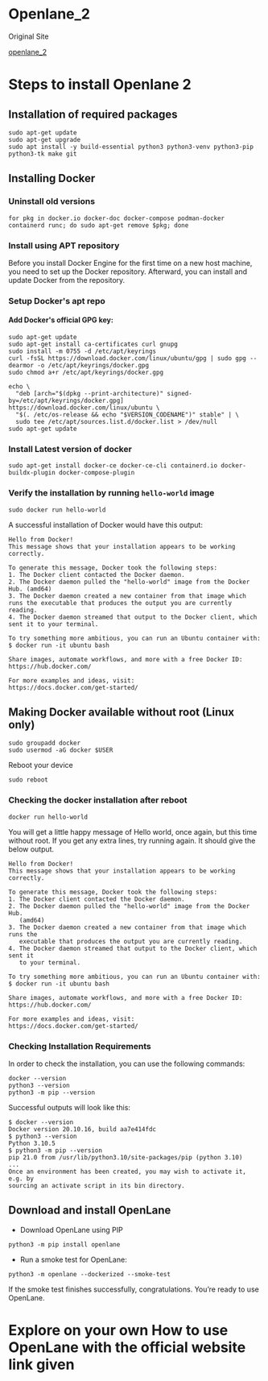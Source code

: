 # Openlane_2

Original Site

[openlane_2](https://openlane2.readthedocs.io/en/latest/usage/migration/introduction.html)


# Steps to install Openlane 2

## Installation of required packages

```
sudo apt-get update
sudo apt-get upgrade
sudo apt install -y build-essential python3 python3-venv python3-pip python3-tk make git
```

## Installing Docker

### Uninstall old versions

```
for pkg in docker.io docker-doc docker-compose podman-docker containerd runc; do sudo apt-get remove $pkg; done
```
### Install using APT repository

Before you install Docker Engine for the first time on a new host machine, you need to set up the Docker repository. Afterward, you can install and update Docker from the repository.

### Setup Docker's apt repo

#### Add Docker's official GPG key:
```
sudo apt-get update
sudo apt-get install ca-certificates curl gnupg
sudo install -m 0755 -d /etc/apt/keyrings
curl -fsSL https://download.docker.com/linux/ubuntu/gpg | sudo gpg --dearmor -o /etc/apt/keyrings/docker.gpg
sudo chmod a+r /etc/apt/keyrings/docker.gpg

echo \
  "deb [arch="$(dpkg --print-architecture)" signed-by=/etc/apt/keyrings/docker.gpg] https://download.docker.com/linux/ubuntu \
  "$(. /etc/os-release && echo "$VERSION_CODENAME")" stable" | \
  sudo tee /etc/apt/sources.list.d/docker.list > /dev/null
sudo apt-get update
```

### Install Latest version of docker

```
sudo apt-get install docker-ce docker-ce-cli containerd.io docker-buildx-plugin docker-compose-plugin
```

### Verify the installation by running ```hello-world``` image

```
sudo docker run hello-world
```

A successful installation of Docker would have this output:

```
Hello from Docker!
This message shows that your installation appears to be working correctly.

To generate this message, Docker took the following steps:
1. The Docker client contacted the Docker daemon.
2. The Docker daemon pulled the "hello-world" image from the Docker Hub. (amd64)
3. The Docker daemon created a new container from that image which runs the executable that produces the output you are currently reading.
4. The Docker daemon streamed that output to the Docker client, which sent it to your terminal.

To try something more ambitious, you can run an Ubuntu container with:
$ docker run -it ubuntu bash

Share images, automate workflows, and more with a free Docker ID:
https://hub.docker.com/

For more examples and ideas, visit:
https://docs.docker.com/get-started/
```

## Making Docker available without root (Linux only)

```
sudo groupadd docker
sudo usermod -aG docker $USER
```

Reboot your device

```
sudo reboot
```

### Checking the docker installation after reboot

```
docker run hello-world
```

You will get a little happy message of Hello world, once again, but this time without root. If you get any extra lines, try running again. It should give the below output.

```
Hello from Docker!
This message shows that your installation appears to be working correctly.

To generate this message, Docker took the following steps:
1. The Docker client contacted the Docker daemon.
2. The Docker daemon pulled the "hello-world" image from the Docker Hub.
   (amd64)
3. The Docker daemon created a new container from that image which runs the
   executable that produces the output you are currently reading.
4. The Docker daemon streamed that output to the Docker client, which sent it
   to your terminal.

To try something more ambitious, you can run an Ubuntu container with:
$ docker run -it ubuntu bash

Share images, automate workflows, and more with a free Docker ID:
https://hub.docker.com/

For more examples and ideas, visit:
https://docs.docker.com/get-started/
```

### Checking Installation Requirements
In order to check the installation, you can use the following commands:
```
docker --version
python3 --version
python3 -m pip --version
```
Successful outputs will look like this:
```
$ docker --version
Docker version 20.10.16, build aa7e414fdc
$ python3 --version
Python 3.10.5
$ python3 -m pip --version
pip 21.0 from /usr/lib/python3.10/site-packages/pip (python 3.10)
...
Once an environment has been created, you may wish to activate it, e.g. by
sourcing an activate script in its bin directory.
```

## Download and install OpenLane

- Download OpenLane using PIP
```
python3 -m pip install openlane
```
- Run a smoke test for OpenLane:
```
python3 -m openlane --dockerized --smoke-test
```

If the smoke test finishes successfully, congratulations. You’re ready to use OpenLane.

# Explore on your own How to use OpenLane with the official website link given
